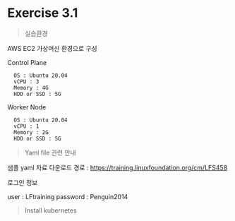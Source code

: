 # Exercise 3.1


> 실습환경

AWS EC2 가상머신 환경으로 구성

Control Plane
```
  OS : Ubuntu 20.04
  vCPU : 3
  Memory : 4G
  HDD or SSD : 5G
```
Worker Node
```
  OS : Ubuntu 20.04
  vCPU : 1
  Memory : 2G
  HDD or SSD : 5G
```

> Yaml file 관련 안내

샘플 yaml 자료 다운로드 경로 : https://training.linuxfoundation.org/cm/LFS458

로그인 정보

user : LFtraining
password : Penguin2014


> Install kubernetes
